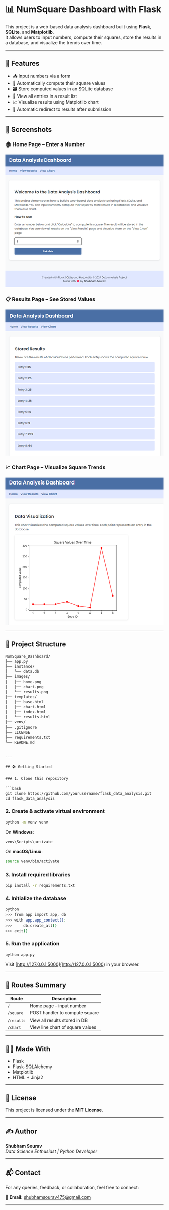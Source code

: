 # 📊 NumSquare Dashboard with Flask

This project is a web-based data analysis dashboard built using **Flask**, **SQLite**, and **Matplotlib**.  
It allows users to input numbers, compute their squares, store the results in a database, and visualize the trends over time.

---

## 🚀 Features

- 📥 Input numbers via a form
- 🧮 Automatically compute their square values
- 🗃️ Store computed values in an SQLite database
- 📃 View all entries in a result list
- 📈 Visualize results using Matplotlib chart
- 🔁 Automatic redirect to results after submission

---

## 📸 Screenshots

### 🏠 Home Page – Enter a Number
![Home Page](images/home.png)

### 📋 Results Page – See Stored Values
![Results Page](images/results.png)

### 📈 Chart Page – Visualize Square Trends
![Chart Page](images/chart.png)

---

## 📁 Project Structure

```
NumSquare_Dashboard/
├── app.py
├── instance/
│   └── data.db
├── images/
│   ├── home.png
│   ├── chart.png
│   └── results.png
├── templates/
│   ├── base.html
│   ├── chart.html
│   ├── index.html
│   └── results.html
├── venv/
├── .gitignore
├── LICENSE
├── requirements.txt
└── README.md
```
```

---

## 🛠️ Getting Started

### 1. Clone this repository

```bash
git clone https://github.com/yourusername/flask_data_analysis.git
cd flask_data_analysis
```

### 2. Create & activate virtual environment

```bash
python -m venv venv
```

On **Windows**:
```bash
venv\Scripts\activate
```

On **macOS/Linux**:
```bash
source venv/bin/activate
```

### 3. Install required libraries

```bash
pip install -r requirements.txt
```

### 4. Initialize the database

```bash
python
>>> from app import app, db
>>> with app.app_context():
>>>     db.create_all()
>>> exit()
```

### 5. Run the application

```bash
python app.py

```

Visit [http://127.0.0.1:5000](http://127.0.0.1:5000) in your browser.

---

## 🔗 Routes Summary

| Route         | Description                          |
|---------------|--------------------------------------|
| `/`           | Home page – input number             |
| `/square`     | POST handler to compute square       |
| `/results`    | View all results stored in DB        |
| `/chart`      | View line chart of square values     |

---

## 🧑‍💻 Made With

- Flask
- Flask-SQLAlchemy
- Matplotlib
- HTML + Jinja2

---

## 📜 License

This project is licensed under the **MIT License**.

---

## ✍️ Author

**Shubham Sourav**  
*Data Science Enthusiast | Python Developer*

---

## 📬 Contact

For any queries, feedback, or collaboration, feel free to connect:

📧 **Email:** [shubhamsourav475@gmail.com](mailto:shubhamsourav475@gmail.com)

---
